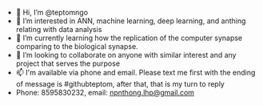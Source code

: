 - 👋 Hi, I’m @teptomngo
- 👀 I’m interested in ANN, machine learning, deep learning, and anthing relating with data analysis
- 🌱 I’m currently learning how the replication of the computer synapse comparing to the biological synapse. 
- 💞️ I’m looking to collaborate on anyone with similar interest and any project that serves the purpose
- 📫 I'm available via phone and email. Please text me first with the ending of message is #githubteptom, after that, that is my turn to reply
- Phone: 8595830232, email: npnthong.lhp@gmail.com
<!---
teptomngo/teptomngo is a ✨ special ✨ repository because its `README.md` (this file) appears on your GitHub profile.
You can click the Preview link to take a look at your changes.
--->
